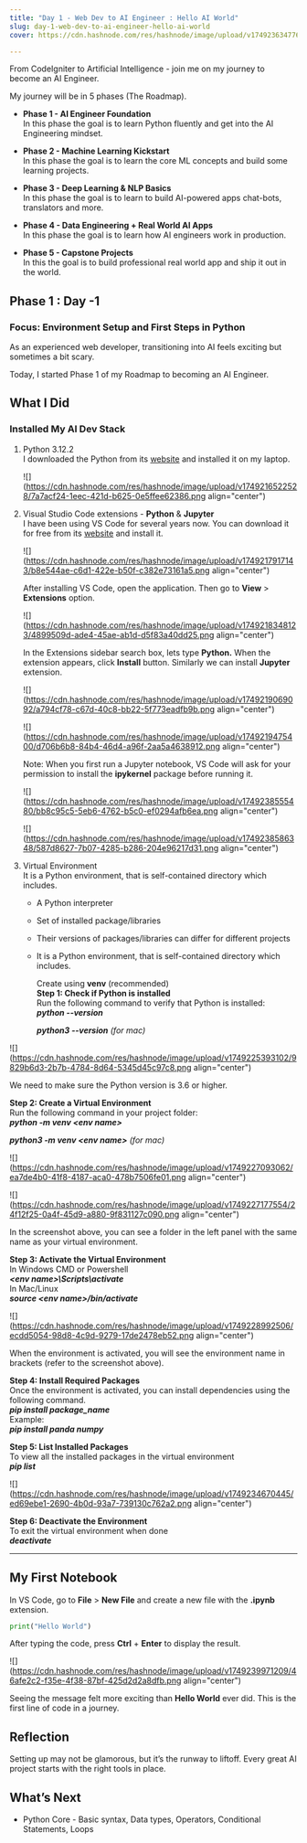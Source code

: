 ```yaml
---
title: "Day 1 - Web Dev to AI Engineer : Hello AI World"
slug: day-1-web-dev-to-ai-engineer-hello-ai-world
cover: https://cdn.hashnode.com/res/hashnode/image/upload/v1749236347764/27d2b791-0f43-4a32-bc5f-f270f6ad15bc.png

---
```


From CodeIgniter to Artificial Intelligence - join me on my journey to become an AI Engineer.

My journey will be in 5 phases (The Roadmap).

* **Phase 1 - AI Engineer Foundation**  
    In this phase the goal is to learn Python fluently and get into the AI Engineering mindset.
    
* **Phase 2 - Machine Learning Kickstart**  
    In this phase the goal is to learn the core ML concepts and build some learning projects.
    
* **Phase 3 - Deep Learning & NLP Basics**  
    In this phase the goal is to learn to build AI-powered apps chat-bots, translators and more.
    
* **Phase 4 - Data Engineering + Real World AI Apps**  
    In this phase the goal is to learn how AI engineers work in production.
    
* **Phase 5 - Capstone Projects**  
    In this the goal is to build professional real world app and ship it out in the world.
    

## Phase 1 : Day -1

### Focus: Environment Setup and First Steps in Python

As an experienced web developer, transitioning into AI feels exciting but sometimes a bit scary.

Today, I started Phase 1 of my Roadmap to becoming an AI Engineer.

## What I Did

### Installed My AI Dev Stack

1. Python 3.12.2  
    I downloaded the Python from its [website](https://www.python.org/downloads/windows/) and installed it on my laptop.
    
    ![](https://cdn.hashnode.com/res/hashnode/image/upload/v1749216522528/7a7acf24-1eec-421d-b625-0e5ffee62386.png align="center")
    
2. Visual Studio Code extensions - **Python** & **Jupyter**  
    I have been using VS Code for several years now. You can download it for free from its [website](https://code.visualstudio.com/) and install it.
    
    ![](https://cdn.hashnode.com/res/hashnode/image/upload/v1749217917143/b8e544ae-c6d1-422e-b50f-c382e73161a5.png align="center")
    
    After installing VS Code, open the application. Then go to **View** &gt; **Extensions** option.
    
    ![](https://cdn.hashnode.com/res/hashnode/image/upload/v1749218348123/4899509d-ade4-45ae-ab1d-d5f83a40dd25.png align="center")
    
    In the Extensions sidebar search box, lets type **Python.** When the extension appears, click **Install** button. Similarly we can install **Jupyter** extension.
    
    ![](https://cdn.hashnode.com/res/hashnode/image/upload/v1749219069092/a794cf78-c67d-40c8-bb22-5f773eadfb9b.png align="center")
    
    ![](https://cdn.hashnode.com/res/hashnode/image/upload/v1749219475400/d706b6b8-84b4-46d4-a96f-2aa5a4638912.png align="center")
    
    Note: When you first run a Jupyter notebook, VS Code will ask for your permission to install the **ipykernel** package before running it.
    
    ![](https://cdn.hashnode.com/res/hashnode/image/upload/v1749238555480/bb8c95c5-5eb6-4762-b5c0-ef0294afb6ea.png align="center")
    
    ![](https://cdn.hashnode.com/res/hashnode/image/upload/v1749238586348/587d8627-7b07-4285-b286-204e96217d31.png align="center")
    
3. Virtual Environment  
    It is a Python environment, that is self-contained directory which includes.
    
    * A Python interpreter
        
    * Set of installed package/libraries
        
    * Their versions of packages/libraries can differ for different projects
        
    * It is a Python environment, that is self-contained directory which includes.  
          
        Create using **venv** (recommended)  
        **Step 1: Check if Python is installed**  
        Run the following command to verify that Python is installed:  
        ***python --version***
        
        ***python3 --version*** *(for mac)*
        

![](https://cdn.hashnode.com/res/hashnode/image/upload/v1749225393102/9829b6d3-2b7b-4784-8d64-5345d45c97c8.png align="center")

We need to make sure the Python version is 3.6 or higher.  

**Step 2: Create a Virtual Environment**  
Run the following command in your project folder:  
***python -m venv &lt;env name&gt;***

***python3 -m venv &lt;env name&gt;*** *(for mac)*

![](https://cdn.hashnode.com/res/hashnode/image/upload/v1749227093062/ea7de4b0-41f8-4187-aca0-478b7506fe01.png align="center")

![](https://cdn.hashnode.com/res/hashnode/image/upload/v1749227177554/24f12f25-0a4f-45d9-a880-9f831127c090.png align="center")

In the screenshot above, you can see a folder in the left panel with the same name as your virtual environment.  
  
**Step 3: Activate the Virtual Environment**  
In Windows CMD or Powershell  
***&lt;env name&gt;\\Scripts\\activate***  
In Mac/Linux  
***source &lt;env name&gt;/bin/activate***

![](https://cdn.hashnode.com/res/hashnode/image/upload/v1749228992506/ecdd5054-98d8-4c9d-9279-17de2478eb52.png align="center")

When the environment is activated, you will see the environment name in brackets (refer to the screenshot above).  
  
**Step 4: Install Required Packages**  
Once the environment is activated, you can install dependencies using the following command.  
***pip install package\_name***  
Example:  
***pip install panda numpy***  
  
**Step 5: List Installed Packages**  
To view all the installed packages in the virtual environment  
***pip list***

![](https://cdn.hashnode.com/res/hashnode/image/upload/v1749234670445/ed69ebe1-2690-4b0d-93a7-739130c762a2.png align="center")

**Step 6: Deactivate the Environment**  
To exit the virtual environment when done  
***deactivate***  

---

## My First Notebook

In VS Code, go to **File** &gt; **New File** and create a new file with the **.ipynb** extension.

```python
print("Hello World")
```

After typing the code, press **Ctrl** + **Enter** to display the result.

![](https://cdn.hashnode.com/res/hashnode/image/upload/v1749239971209/46afe2c2-f35e-4f38-87bf-425d2d2a8dfb.png align="center")

Seeing the message felt more exciting than **Hello World** ever did. This is the first line of code in a journey.

## Reflection

Setting up may not be glamorous, but it’s the runway to liftoff. Every great AI project starts with the right tools in place.

## What’s Next

* Python Core - Basic syntax, Data types, Operators, Conditional Statements, Loops
    

##